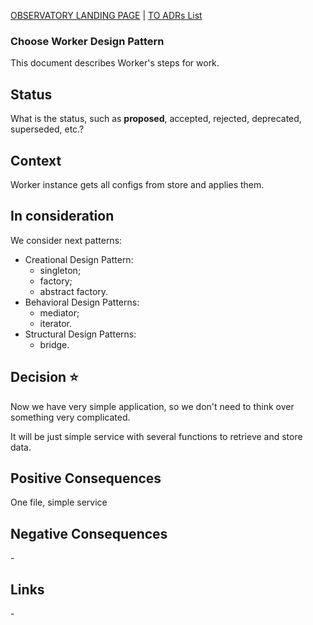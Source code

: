 [OBSERVATORY LANDING PAGE](../../README.md) | [TO ADRs List](./index.md)

### Choose Worker Design Pattern

This document describes Worker's steps for work.

## Status

What is the status, such as **proposed**, accepted, rejected, deprecated, superseded, etc.?

## Context

Worker instance gets all configs from store and applies them.

## In consideration

We consider next patterns:
- Creational Design Pattern:
  - singleton;
  - factory;
  - abstract factory.
- Behavioral Design Patterns:
  - mediator;
  - iterator.
- Structural Design Patterns:
  - bridge.

## Decision :star:

Now we have very simple application, so we don't need to think over something very complicated.

It will be just simple service with several functions to retrieve and store data.


## Positive Consequences

One file, simple service

## Negative Consequences

\-

## Links

\-
